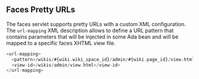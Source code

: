 ## Faces Pretty URLs
The faces servlet supports pretty URLs with a custom XML configuration.
The `url-mapping` XML description allows to define a URL pattern that
contains parameters that will be injected in some Ada bean and will be
mapped to a specific faces XHTML view file.

```Ada
<url-mapping>
  <pattern>/wikis/#{wiki.wiki_space_id}/admin/#{wiki.page_id}/view.html</pattern>
  <view-id>/wikis/admin/view.html</view-id>
</url-mapping>

```

